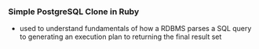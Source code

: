 ### Simple PostgreSQL Clone in Ruby
* used to understand fundamentals of how a RDBMS parses a SQL query to generating an execution plan to returning the final result set
